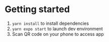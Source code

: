 # Getting started

1. `yarn install` to install dependencies
1. `yarn expo start` to launch dev environment
1. Scan QR code on your phone to access app
